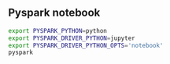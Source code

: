 ## Pyspark notebook
```bash
export PYSPARK_PYTHON=python
export PYSPARK_DRIVER_PYTHON=jupyter
export PYSPARK_DRIVER_PYTHON_OPTS='notebook'
pyspark
```
